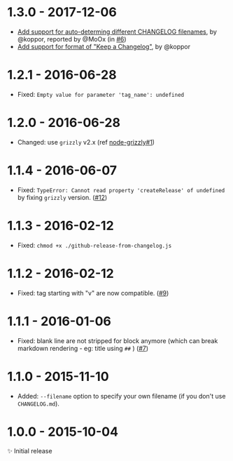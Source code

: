 # 1.3.0 - 2017-12-06

* [Add support for auto-determing different CHANGELOG filenames](https://github.com/MoOx/github-release-from-changelog/commit/eb8f20855810201561144ca3762168d1da421d12),
  by @koppor, reported by @MoOx (in [#6](https://github.com/MoOx/github-release-from-changelog/issues/6))
* [Add support for format of "Keep a Changelog"](https://github.com/MoOx/github-release-from-changelog/commit/cf50e4e8f0829c36eb837974e189d733fdb0effd),
  by @koppor

# 1.2.1 - 2016-06-28

* Fixed: `Empty value for parameter 'tag_name': undefined`

# 1.2.0 - 2016-06-28

* Changed: use `grizzly` v2.x
  (ref [node-grizzly#1](https://github.com/coderaiser/node-grizzly/issues/1))

# 1.1.4 - 2016-06-07

* Fixed: `TypeError: Cannot read property 'createRelease' of undefined`
  by fixing `grizzly` version.
  ([#12](https://github.com/MoOx/npmpub/issues/12))

# 1.1.3 - 2016-02-12

* Fixed: `chmod +x ./github-release-from-changelog.js`

# 1.1.2 - 2016-02-12

* Fixed: tag starting with "v" are now compatible.
  ([#9](https://github.com/MoOx/github-release-from-changelog/pull/9))

# 1.1.1 - 2016-01-06

* Fixed: blank line are not stripped for block anymore (which can break
  markdown rendering - eg: title using `##` )
  ([#7](https://github.com/MoOx/github-release-from-changelog/pull/7))

# 1.1.0 - 2015-11-10

* Added: `--filename` option to specify your own filename
  (if you don't use `CHANGELOG.md`).

# 1.0.0 - 2015-10-04

✨ Initial release
